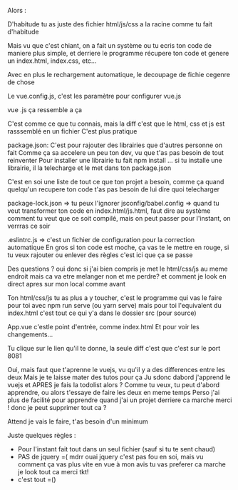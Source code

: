 Alors : 

D'habitude tu as juste des fichier html/js/css a la 
racine comme tu fait d'habitude

Mais vu que c'est chiant, on a fait un système ou tu ecris ton code de maniere plus simple, et derriere le programme récupere ton code et genere un index.html, index.css, etc...

Avec en plus le rechargement automatique, le decoupage de fichie
cegenre de chose


Le vue.config.js, c'est les paramètre pour configurer vue.js

vue .js ça ressemble a ça

C'est comme ce que tu connais, mais la diff c'est que le html, css et js est rasssemblé en un fichier
C'est plus pratique


package.json: C'est pour rajouter des librairies que d'autres personne on fait
Comme ça sa accelere un peu ton dev, vu que t'as pas besoin de tout reinventer
Pour installer une librairie tu fait npm install ...
si tu installe une librairie, il la telecharge et le met dans ton package.json

C'est en soi une liste de tout ce que ton projet a besoin, comme ça quand quelqu'un recupere ton code t'as pas besoin de lui dire quoi telecharger

package-lock.json => tu peux l'ignorer
jsconfig/babel.config => quand tu veut transformer ton code en index.html/js.html, faut dire au système comment tu veut que ce soit compilé, mais on peut passer pour l'instant, on verrras ce soir


.eslintrc.js => c'est un fichier de configuration pour la correction automatique
En gros si ton code est moche, ça vas te le mettre en rouge, si tu veux rajouter ou enlever des règles c'est ici que ça se passe

Des questions ? oui donc si j'ai bien compris je met le html/css/js au meme 
endroit mais ca va etre melanger non et me perdre? et comment je look en direct apres sur mon local comme avant

Ton html/css/js tu as plus a y toucher, c'est le programme qui vas le faire pour toi avec npm run serve (ou yarn serve)
mais pour toi l'equivalent du index.html c'est tout ce qui y'a dans le dossier src (pour source)

App.vue c'estle point d'entrée, comme index.html
Et pour voir les changements...

Tu clique sur le lien qu'il te donne, la seule diff c'est que c'est sur le port 8081

Oui, mais faut que t'aprenne le vuejs, vu qu'il y a des differences entre les deux
Mais je te laisse mater des tutos pour ça
Ju
sdonc dabord j'apprend le vuejs et APRES je fais la todolist alors ?
Comme tu veux, tu peut d'abord apprendre, ou alors t'essaye de faire les deux en meme temps
Perso j'ai plus de facilité pour apprendre quand j'ai un projet derriere ca marche merci ! donc je peut supprimer tout ca ?

Attend je vais le faire, t'as besoin d'un minimum


Juste quelques règles :  
- Pour l'instant fait tout dans un seul fichier (sauf si tu te sent chaud)
- PAS de jquery =( mdrr ouai jquery c'est pas fou en soi, mais vu comment ça vas plus vite en vue à mon avis tu vas preferer
ca marche je look tout ca merci tkt! 
- c'est tout =()